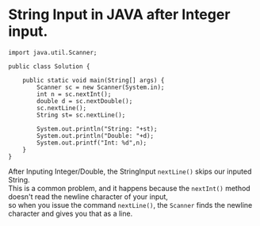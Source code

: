 # String Input in JAVA after Integer input.
````
import java.util.Scanner;

public class Solution {

    public static void main(String[] args) {
        Scanner sc = new Scanner(System.in);
        int n = sc.nextInt();
        double d = sc.nextDouble();
        sc.nextLine();
        String st= sc.nextLine();
        
        System.out.println("String: "+st);
        System.out.println("Double: "+d);
        System.out.printf("Int: %d",n);
    }
}
````

After Inputing Integer/Double, the StringInput `nextLine()` skips our inputed String. \
This is a common problem, and it happens because the `nextInt()` method doesn't read the newline character of your input, \
so when you issue the command `nextLine()`, the `Scanner` finds the newline character and gives you that as a line.
